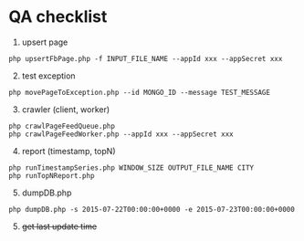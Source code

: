 # QA checklist
1. upsert page
```
php upsertFbPage.php -f INPUT_FILE_NAME --appId xxx --appSecret xxx
```
2. test exception
```
php movePageToException.php --id MONGO_ID --message TEST_MESSAGE
```
3. crawler (client, worker)
```
php crawlPageFeedQueue.php
php crawlPageFeedWorker.php --appId xxx --appSecret xxx
```
4. report (timestamp, topN)
```
php runTimestampSeries.php WINDOW_SIZE OUTPUT_FILE_NAME CITY
php runTopNReport.php
```
5. dumpDB.php
```
php dumpDB.php -s 2015-07-22T00:00:00+0000 -e 2015-07-23T00:00:00+0000
```
5. ~~get last update time~~